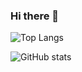 ### Hi there 👋

![Top Langs](https://github-readme-stats.vercel.app/api/top-langs/?username=povargek&count_private=true&langs_count=10&theme=dark&layout=compact)

![GitHub stats](https://github-readme-stats.vercel.app/api?username=povargek&count_private=true&show_icons=true&theme=dark)

<!--
**povargek/povargek** is a ✨ _special_ ✨ repository because its `README.md` (this file) appears on your GitHub profile.

Here are some ideas to get you started:

- 🔭 I’m currently working on ...
- 🌱 I’m currently learning ...
- 👯 I’m looking to collaborate on ...
- 🤔 I’m looking for help with ...
- 💬 Ask me about ...
- 📫 How to reach me: ...
- 😄 Pronouns: ...
- ⚡ Fun fact: ...
-->
